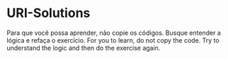 # URI-Solutions

Para que você possa aprender, não copie os códigos. Busque entender a lógica e refaça o exercício.
For you to learn, do not copy the code. Try to understand the logic and then do the exercise again.

